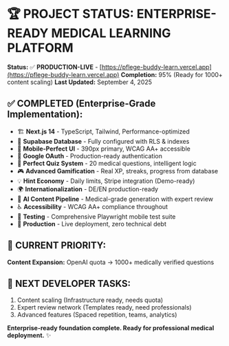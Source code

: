 # 🏆 PROJECT STATUS: ENTERPRISE-READY MEDICAL LEARNING PLATFORM

**Status:** ✅ **PRODUCTION-LIVE** - [https://pflege-buddy-learn.vercel.app](https://pflege-buddy-learn.vercel.app)
**Completion:** 95% (Ready for 1000+ content scaling)
**Last Updated:** September 4, 2025

## ✅ COMPLETED (Enterprise-Grade Implementation):
- 🏗️ **Next.js 14** - TypeScript, Tailwind, Performance-optimized
- 💾 **Supabase Database** - Fully configured with RLS & indexes  
- 📱 **Mobile-Perfect UI** - 390px primary, WCAG AA+ accessible
- 🔐 **Google OAuth** - Production-ready authentication
- 🧠 **Perfect Quiz System** - 20 medical questions, intelligent logic
- 🎮 **Advanced Gamification** - Real XP, streaks, progress from database
- 💡 **Hint Economy** - Daily limits, Stripe integration (Demo-ready)
- 🌍 **Internationalization** - DE/EN production-ready
- 🤖 **AI Content Pipeline** - Medical-grade generation with expert review
- ♿ **Accessibility** - WCAG AA+ compliance throughout
- 🧪 **Testing** - Comprehensive Playwright mobile test suite
- 🚀 **Production** - Live deployment, zero technical debt

## 🔄 CURRENT PRIORITY:
**Content Expansion:** OpenAI quota → 1000+ medically verified questions

## 🎯 NEXT DEVELOPER TASKS:
1. Content scaling (Infrastructure ready, needs quota)
2. Expert review network (Templates ready, need professionals)  
3. Advanced features (Spaced repetition, teams, analytics)

**Enterprise-ready foundation complete. Ready for professional medical deployment.** ✨
